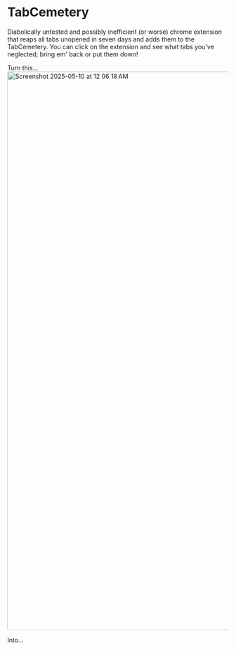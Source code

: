 # TabCemetery
Diabolically untested and possibly inefficient (or worse) chrome extension that reaps all tabs unopened in seven days and adds them to the TabCemetery. You can click on the extension and see what tabs you've neglected; bring em' back or put them down!

Turn this...
<img width="1269" alt="Screenshot 2025-05-10 at 12 06 18 AM" src="https://github.com/user-attachments/assets/e0533757-0355-4b4d-8064-1a6d95fbbd48" />

Into...
